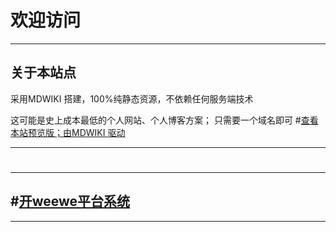 # 欢迎访问

------------------------------------------------------------------------------------------------

## 关于本站点
 采用MDWIKI 搭建，100%纯静态资源，不依赖任何服务端技术 

 这可能是史上成本最低的个人网站、个人博客方案； 只需要一个域名即可
#[查看本站预览版；由MDWIKI 驱动](https://git.moshoubot.net/)

------------------------------------------------------------------------------------------------
# 
------------------------------------------------------------------------------------------------

#[开weewe平台系统](https://ywee.xyz)
------------------------------------------------------------------------------------------------
 
------------------------------------------------------------------------------------------------



